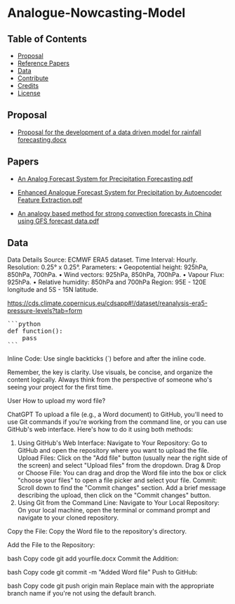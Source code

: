 # Analogue-Nowcasting-Model
## Table of Contents
- [Proposal](#Proposal)
- [Reference Papers](#Papers)
- [Data](#Data)
- [Contribute](#contribute)
- [Credits](#credits)
- [License](#license)

## Proposal
- [Proposal for the development of a data driven model for rainfall forecasting.docx](https://github.com/yh115/Analogue-Nowcasting-Model/files/12981503/Proposal.for.the.development.of.a.data.driven.model.for.rainfall.forecasting.docx)

## Papers 
- [An Analog Forecast System for Precipitation Forecasting.pdf](https://github.com/yh115/Analogue-Nowcasting-Model/files/12981265/An.Analog.Forecast.System.for.Precipitation.Forecasting.pdf)

- [Enhanced Analogue Forecast System for Precipitation by Autoencoder Feature Extraction.pdf](https://github.com/yh115/Analogue-Nowcasting-Model/files/12981267/Enhanced.Analogue.Forecast.System.for.Precipitation.by.Autoencoder.Feature.Extraction.pdf)

- [An analogy based method for strong convection forecasts in China using GFS forecast data.pdf](https://github.com/yh115/Analogue-Nowcasting-Model/files/12981270/An.analogy.based.method.for.strong.convection.forecasts.in.China.using.GFS.forecast.data.pdf)


## Data
Data Details
Source: ECMWF ERA5 dataset.
Time Interval: Hourly.
Resolution: 0.25° x 0.25°.
Parameters: 
•	Geopotential height: 925hPa, 850hPa, 700hPa.
•	Wind vectors: 925hPa, 850hPa, 700hPa.
•	Vapour Flux: 925hPa.
•	Relative humidity: 850hPa and 700hPa
Region: 95E - 120E longitude and 5S - 15N latitude.

https://cds.climate.copernicus.eu/cdsapp#!/dataset/reanalysis-era5-pressure-levels?tab=form
<pre>
```python
def function():
    pass
```
</pre>
Inline Code: Use single backticks (`) before and after the inline code.

Remember, the key is clarity. Use visuals, be concise, and organize the content logically. Always think from the perspective of someone who's seeing your project for the first time.




User
How to upload my word file?

ChatGPT
To upload a file (e.g., a Word document) to GitHub, you'll need to use Git commands if you're working from the command line, or you can use GitHub's web interface. Here's how to do it using both methods:

1. Using GitHub's Web Interface:
Navigate to Your Repository: Go to GitHub and open the repository where you want to upload the file.
Upload Files: Click on the "Add file" button (usually near the right side of the screen) and select "Upload files" from the dropdown.
Drag & Drop or Choose File: You can drag and drop the Word file into the box or click "choose your files" to open a file picker and select your file.
Commit: Scroll down to find the "Commit changes" section. Add a brief message describing the upload, then click on the "Commit changes" button.
2. Using Git from the Command Line:
Navigate to Your Local Repository: On your local machine, open the terminal or command prompt and navigate to your cloned repository.

Copy the File: Copy the Word file to the repository's directory.

Add the File to the Repository:

bash
Copy code
git add yourfile.docx
Commit the Addition:

bash
Copy code
git commit -m "Added Word file"
Push to GitHub:

bash
Copy code
git push origin main
Replace main with the appropriate branch name if you're not using the default branch.







